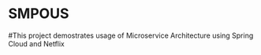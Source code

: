 # SMPOUS
#This project demostrates usage of Microservice Architecture using Spring Cloud and Netflix
